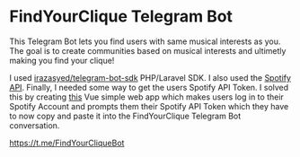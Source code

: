 # FindYourClique Telegram Bot
This Telegram Bot lets you find users with same musical interests as you.
The goal is to create  communities based on musical interests and ultimetly making you find your clique!

I used [irazasyed/telegram-bot-sdk](https://github.com/irazasyed/telegram-bot-sdk "Take a look") PHP/Laravel SDK.
I also used the [Spotify API](https://developer.spotify.com/documentation/web-api/ "Take a look").
Finally, I needed some way to get the users Spotify API Token.
I solved this by creating [this](https://findyourclique.pauabella.dev "Take a look") Vue simple web app which makes users log in to their Spotify Account and prompts them their Spotify API Token which they have to now copy and paste it into the FindYourClique Telegram Bot conversation.

https://t.me/FindYourCliqueBot
